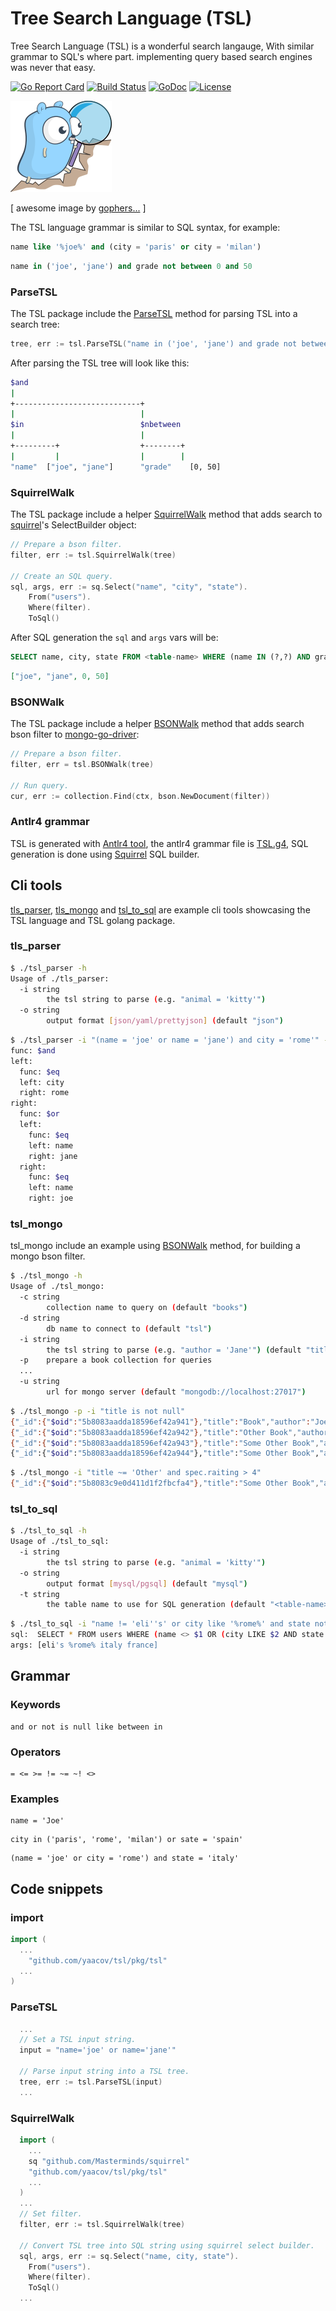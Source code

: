 # Tree Search Language (TSL)

Tree Search Language (TSL) is a wonderful search langauge, With similar grammar to SQL's
where part. implementing query based search engines was never that easy.

[![Go Report Card](https://goreportcard.com/badge/github.com/yaacov/tsl)](https://goreportcard.com/report/github.com/yaacov/tsl)
[![Build Status](https://travis-ci.org/yaacov/tsl.svg?branch=master)](https://travis-ci.org/yaacov/tsl)
[![GoDoc](https://godoc.org/github.com/yaacov/tsl/pkg/tsl?status.svg)](https://godoc.org/github.com/yaacov/tsl/pkg/tsl)
[![License](https://img.shields.io/badge/License-Apache%202.0-blue.svg)](https://opensource.org/licenses/Apache-2.0)

![TSL](/img/search.png?raw=true "TSL Logo")

[ awesome image by [gophers...](https://github.com/egonelbre/gophers) ]

The TSL language grammar is similar to SQL syntax, for example:
``` sql
name like '%joe%' and (city = 'paris' or city = 'milan')
```
``` sql
name in ('joe', 'jane') and grade not between 0 and 50
```

### ParseTSL

The TSL package include the [ParseTSL](https://godoc.org/github.com/yaacov/tsl/pkg/tsl#ParseTSL) method for parsing TSL into a search tree:
``` go
tree, err := tsl.ParseTSL("name in ('joe', 'jane') and grade not between 0 and 50")
```

After parsing the TSL tree will look like this:
``` bash
$and
|
+----------------------------+
|                            |
$in                          $nbetween
|                            |
+---------+                  +--------+
|         |                  |        |
"name"  ["joe", "jane"]      "grade"    [0, 50]
```

### SquirrelWalk

The TSL package include a helper [SquirrelWalk](/pkg/tsl/tsl_squirrel_walk.go) method that adds search to [squirrel](https://github.com/Masterminds/squirrel)'s SelectBuilder object:

``` go
// Prepare a bson filter.
filter, err := tsl.SquirrelWalk(tree)

// Create an SQL query.
sql, args, err := sq.Select("name", "city", "state").
    From("users").
    Where(filter).
    ToSql()
```

After SQL generation the `sql` and `args` vars will be:
``` sql
SELECT name, city, state FROM <table-name> WHERE (name IN (?,?) AND grade NOT BETWEEN ? AND ?)
```

``` json
["joe", "jane", 0, 50]

```

### BSONWalk

The TSL package include a helper [BSONWalk](/pkg/tsl/tsl_bson_walk.go) method that adds search bson filter to [mongo-go-driver](https://github.com/mongodb/mongo-go-driver):

``` go
// Prepare a bson filter.
filter, err = tsl.BSONWalk(tree)

// Run query.
cur, err := collection.Find(ctx, bson.NewDocument(filter))
```

### Antlr4 grammar

TSL is generated with [Antlr4 tool](https://github.com/antlr/antlr4/), the antlr4 grammar file is [TSL.g4](/TSL.g4),
SQL generation is done using [Squirrel](https://github.com/Masterminds/squirrel) SQL builder.

## Cli tools

[tls_parser](/cmd/tsl_parser), [tls_mongo](/cmd/tsl_mongo) and [tsl_to_sql](/cmd/tsl_to_sql) are example cli tools showcasing the TSL language and TSL golang package.

### tls_parser

``` bash
$ ./tsl_parser -h
Usage of ./tls_parser:
  -i string
    	the tsl string to parse (e.g. "animal = 'kitty'")
  -o string
    	output format [json/yaml/prettyjson] (default "json")
```


``` bash
$ ./tsl_parser -i "(name = 'joe' or name = 'jane') and city = 'rome'" -o yaml
func: $and
left:
  func: $eq
  left: city
  right: rome
right:
  func: $or
  left:
    func: $eq
    left: name
    right: jane
  right:
    func: $eq
    left: name
    right: joe
```

### tsl_mongo

tsl_mongo include an example using [BSONWalk](/pkg/tsl/tsl_bson_walk.go) method, for building a mongo bson filter.

``` bash
$ ./tsl_mongo -h
Usage of ./tsl_mongo:
  -c string
    	collection name to query on (default "books")
  -d string
    	db name to connect to (default "tsl")
  -i string
    	the tsl string to parse (e.g. "author = 'Jane'") (default "title is not null")
  -p	prepare a book collection for queries
  ...
  -u string
    	url for mongo server (default "mongodb://localhost:27017")
```

``` bash
$ ./tsl_mongo -p -i "title is not null"
{"_id":{"$oid":"5b8083aadda18596ef42a941"},"title":"Book","author":"Joe","spec":{"pages":{"$numberLong":"100"},"raiting":{"$numberLong":"4"}}}
{"_id":{"$oid":"5b8083aadda18596ef42a942"},"title":"Other Book","author":"Jane","spec":{"pages":{"$numberLong":"200"},"raiting":{"$numberLong":"3"}}}
{"_id":{"$oid":"5b8083aadda18596ef42a943"},"title":"Some Other Book","author":"Jane","spec":{"pages":{"$numberLong":"50"},"raiting":{"$numberLong":"5"}}}
{"_id":{"$oid":"5b8083aadda18596ef42a944"},"title":"Some Other Book","author":"Jane","spec":{"pages":{"$numberLong":"50"}}}
```
``` bash
$ ./tsl_mongo -i "title ~= 'Other' and spec.raiting > 4"
{"_id":{"$oid":"5b8083c9e0d411d1f2fbcfa4"},"title":"Some Other Book","author":"Jane","spec":{"pages":{"$numberLong":"50"},"raiting":{"$numberLong":"5"}}}
```

### tsl_to_sql

``` bash
$ ./tsl_to_sql -h
Usage of ./tsl_to_sql:
  -i string
    	the tsl string to parse (e.g. "animal = 'kitty'")
  -o string
    	output format [mysql/pgsql] (default "mysql")
  -t string
    	the table name to use for SQL generation (default "<table-name>")

```

``` bash
$ ./tsl_to_sql -i "name != 'eli''s' or city like '%rome%' and state not between 'italy' and 'france'" -t users -o pgsql
sql:  SELECT * FROM users WHERE (name <> $1 OR (city LIKE $2 AND state NOT BETWEEN $3 AND $4))
args: [eli's %rome% italy france]

```

## Grammar

### Keywords
```
and or not is null like between in
```
### Operators
```
= <= >= != ~= ~! <>
```
### Examples
```
name = 'Joe'
```
```
city in ('paris', 'rome', 'milan') or sate = 'spain'
```
```
(name = 'joe' or city = 'rome') and state = 'italy'
```

## Code snippets

### import

``` go
import (
  ...
	"github.com/yaacov/tsl/pkg/tsl"
  ...
)
```

### ParseTSL

``` go
  ...
  // Set a TSL input string.
  input = "name='joe' or name='jane'"

  // Parse input string into a TSL tree.
  tree, err := tsl.ParseTSL(input)
  ...
```

### SquirrelWalk

``` go
  import (
    ...
    sq "github.com/Masterminds/squirrel"
    "github.com/yaacov/tsl/pkg/tsl"
    ...
  )
  ...
  // Set filter.
  filter, err := tsl.SquirrelWalk(tree)

  // Convert TSL tree into SQL string using squirrel select builder.
  sql, args, err := sq.Select("name, city, state").
    From("users").
    Where(filter).
    ToSql()
  ...
```
